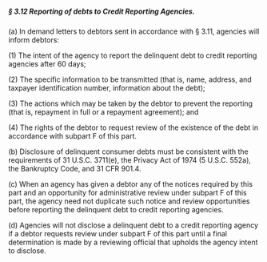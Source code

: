 ##### § 3.12 Reporting of debts to Credit Reporting Agencies. #####

(a) In demand letters to debtors sent in accordance with § 3.11, agencies will inform debtors:

(1) The intent of the agency to report the delinquent debt to credit reporting agencies after 60 days;

(2) The specific information to be transmitted (that is, name, address, and taxpayer identification number, information about the debt);

(3) The actions which may be taken by the debtor to prevent the reporting (that is, repayment in full or a repayment agreement); and

(4) The rights of the debtor to request review of the existence of the debt in accordance with subpart F of this part.

(b) Disclosure of delinquent consumer debts must be consistent with the requirements of 31 U.S.C. 3711(e), the Privacy Act of 1974 (5 U.S.C. 552a), the Bankruptcy Code, and 31 CFR 901.4.

(c) When an agency has given a debtor any of the notices required by this part and an opportunity for administrative review under subpart F of this part, the agency need not duplicate such notice and review opportunities before reporting the delinquent debt to credit reporting agencies.

(d) Agencies will not disclose a delinquent debt to a credit reporting agency if a debtor requests review under subpart F of this part until a final determination is made by a reviewing official that upholds the agency intent to disclose.